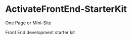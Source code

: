 ActivateFrontEnd-StarterKit
===========================

One Page or Mini-Site

Front End development starter kit
